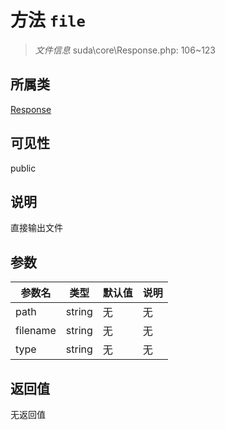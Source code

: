 # 方法 `file`

> *文件信息* suda\core\Response.php: 106~123

## 所属类 

[Response](../Response.md)

## 可见性

 public 

## 说明

 直接输出文件

## 参数


| 参数名 | 类型 | 默认值 | 说明 |
|--------|-----|-------|-------|
| path |  string | 无 | 无 |
| filename |  string | 无 | 无 |
| type |  string | 无 | 无 |



## 返回值

无返回值
